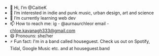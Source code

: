 - 👋 Hi, I’m @CaitieK
- 👀 I’m interested in indie and punk music, urban design, art and science
- 🌱 I’m currently learning web dev
- 📫 How to reach me:
          ig - @aurnaurchleor
          email - chloe.kavanagh333@gmail.com
- 😄 Pronouns: she/her
- ⚡ Fun fact: I'm in a band called houseguest.  Check us out on Spotify, Tidal, Google Music etc. and at houseguest.band

<!---
CaitieK/CaitieK is a ✨ special ✨ repository because its `README.md` (this file) appears on your GitHub profile.
You can click the Preview link to take a look at your changes.
--->
